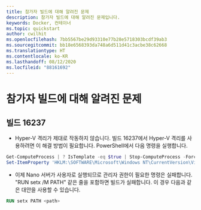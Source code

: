 ```yaml
---
title: 참가자 빌드에 대해 알려진 문제
description: 참가자 빌드에 대해 알려진 문제입니다.
keywords: Docker, 컨테이너
ms.topic: quickstart
author: cwilhit
ms.openlocfilehash: 7bb5567be29d93310e77b28e5718303bcdf39ab3
ms.sourcegitcommit: bb18e6568393da748a6d511d41c3acbe38c62668
ms.translationtype: HT
ms.contentlocale: ko-KR
ms.lasthandoff: 08/12/2020
ms.locfileid: "88161692"
---
```

# <a name="known-issues-for-insider-builds"></a>참가자 빌드에 대해 알려진 문제

## <a name="build-16237"></a>빌드 16237

- Hyper-V 격리가 제대로 작동하지 않습니다. 빌드 16237에서 Hyper-V 격리를 사용하려면 이 해결 방법이 필요합니다. PowerShell에서 다음 명령을 실행합니다.

```PowerShell
Get-ComputeProcess | ? IsTemplate -eq $true | Stop-ComputeProcess -Force
Set-ItemProperty 'HKLM:\SOFTWARE\Microsoft\Windows NT\CurrentVersion\Virtualization\Containers\' -Name TemplateVmCount -Type dword -Value 0 -Force
```

- 이제 Nano 서버가 사용자로 실행되므로 관리자 권한이 필요한 명령은 실패합니다. "RUN setx /M PATH" 같은 줄을 포함하면 빌드가 실패합니다. 이 경우 다음과 같은 대안을 사용할 수 있습니다.

```dockerfile
RUN setx PATH <path>
```
